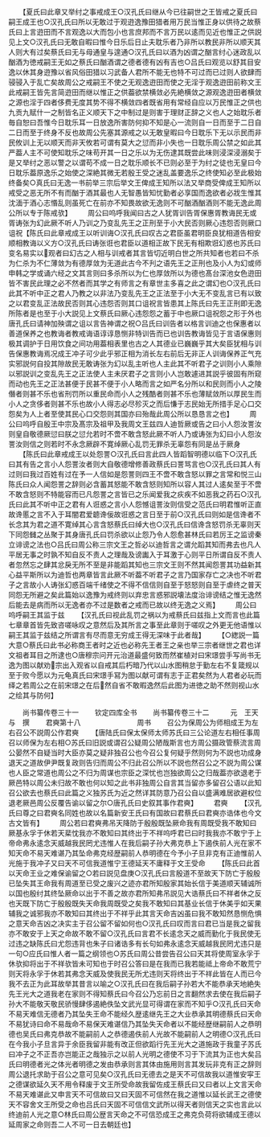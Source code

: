 <!-- { "loadSidebar": true } -->
　　【夏氏曰此章又举纣之事戒成王○汉孔氏曰继从今已往嗣世之王皆戒之夏氏曰嗣王成王也○汉孔氏曰所以无敢过于观逰逸豫田猎者用万民当惟正身以供待之故蔡氏曰上言逰田而不言观逸以大而包小也言庶邦而不言万民以逺而见近也惟正之供説见上文○汉孔氏曰无敢自暇曰惟今日乐后日止夫耽乐者乃非所以教民非所以顺天其人则大有过矣蔡氏曰无与母通皇与遑通○汉孔氏曰以酒为凶谓之酗言纣心迷政乱以酗酒为徳戒嗣王无如之蔡氏曰酗酒谓之德者德有凶有吉也○吕氏曰观览以舒其目安逸以休其身逰豫以省风俗田猎以习武备人君所不能无也特不可过而已过则人欲肆而骎骎入于乱亡矣故周公之戒嗣王不使之无观逸逰田而使之无淫于观逸逰田前称文王此戒嗣王皆先言简逰田而继以惟正之供葢欲禁横敛必先絶横敛之源观逸逰田者横敛之源也淫于四者侈费无度其势不得不横敛四者既省用有常经自应以万民惟正之供也九贡九赋什一之制皆名正义顺天下之中制过是则害于理财正辞之义也人之始耽乐者毎自恕曰吾惟今日耽乐耳一日放逸所害防何抑不知是心一流则自一日而至于二日自二日而至于终身不反也故周公先塞其源戒之以无敢皇暇曰今日耽乐下无以示民而非民攸训上无以顺天而非天攸若可谓有莫大之愆而非小失也一日耽乐周公禁之如此其严葢人主不可使知耽乐之味苟开其一日之乐以为无伤逮其既尝此味则浸深浸溺矣于是又举纣之恶以警之以谓苟不成一日之耽乐顺长不已则必至于为纣之徒也无皇曰今日耽乐葢原逸乐之始使之深絶其微无若殷王受之迷乱盖要逸乐之终使知必至此极始终备矣○真氏曰无逸一书前举三宗后举文王俾成王知所以法又举商受俾成王知所以戒受之恶无所不有而酗于酒其最也人无智愚皆知忧勤者必享国而逸欲者必戕生惟其沈湎于酒心志惽乱则虽死亡在前亦不知畏故欲无逸则不可酗酒酗酒则不能无逸此周公所以专于陈戒欤】
　　周公曰呜呼我闻曰古之人犹胥训告胥保惠胥教诲民无或胥诪张为幻此厥不听人乃训之乃变乱先王之正刑至于小大民否则厥心违怨否则厥口诅祝【陈氏曰此章戒成王以听训诲○汉孔氏曰叹古之君臣虽君明臣良犹相道告相安顺相教诲以义方○汉孔氏曰诪张诳也君臣以道相正故下民无有相欺诳幻惑也苏氏曰变名易实以观者曰幻古之人相与训戒者其言皆切近明白世之所共知者也若曰不杀为仁杀为不仁薄敛为有德厚敛为无道此古今不刋之语先王之正刑也及小人为幻或师申韩之学或诵六经之文其言则曰多杀所以为仁也厚敛所以为德也髙台深池女色逰田皆不害民此理之必不然者而其学之有师言之有章世主多喜之此之谓幻也○汉孔氏曰此其不听中正之君人乃教之以非法乃变乱先王之正法至于小大无不变乱言已有以致之以君变乱正法故民否则其心违怨否则其口诅祝言皆患其上陈氏曰先王正刑即无逸所陈者是也至于小大説见上文蔡氏曰厥心违怨怨之蓄于中也厥口诅祝怨之形于外也唐孔氏曰请神加殃谓之诅以言告神谓之祝○吕氏曰训告者以格言训迪之也保惠者以善道保养之也教诲者教戒诲语谆谆恳恻非特训告而已也训告教诲皆见于言语保惠则极其调护于日用饮食之间功用葢相表里也古之人其德业已巍巍乎其大矣臣犹相与训告保惠教诲焉况成王冲子可少此乎邪正相为消长左右前后无非正人训诲保养正气充实邪説何自投其隙故民无敢诪张为幻以乱主听也人主此其不听君子之训则小人乘隙以邪説训之变乱先王之正法使人主未厌君子之言则小人岂敢遽进其説乎彼固有所窥而动也先王之正法甚便于民甚不便于小人略而言之如严名分所以和民则而小人之陵僭者则甚不乐也省刑罚所以重民命而小人之残酷者则甚不乐也薄赋敛所以厚民生而小人之贪侈者则甚不乐也故小人得志必尽殄灭之而后慊于志民始无所措手足心口交怨矣为人上者至使其民心口交怨则其国亦曰殆哉此周公所以恳恳言之也】
　　周公曰呜呼自殷王中宗及髙宗及祖甲及我周文王兹四人迪哲厥或告之曰小人怨汝詈汝则皇自敬德厥愆曰朕之愆允若时不啻不敢含怒此厥不听人乃或诪张为幻曰小人怨汝詈汝则信之则若时不永念厥辟不寛绰厥心乱罚无罪杀无辜怨有同是丛于厥身
　　【陈氏曰此章戒成王以处怨詈○汉孔氏曰言此四人皆蹈智明德以临下○汉孔氏曰其有告之言小人怨詈汝者则大自敬德增修善政蔡氏曰詈骂言也○汉孔氏曰其人有过则曰我过百姓有过在予一人信如是怨詈则四王不啻不敢含怒以罪之言常和悦三山陈氏曰众人闻怨詈之辞则必含蓄其怒能不敢含怒则知所以容人其过人逺矣至于不啻不敢含怒则不特能容而已凡怨詈之言皆已之乐闻爱我之疢疾不如恶我之药石○汉孔氏曰此其不听中正之君有人诳惑之言小人怨憾诅詈汝则信受之范氏曰明君惟听正直故谗慝之言不入于耳闇君爱聼谗佞故诳惑之言日至于前○汉孔氏曰则如是信谗者不长念其为君之道不寛绰其心言含怒蔡氏曰绰大也○汉孔氏曰信谗含怒罚杀无辜则天下同怨雠之丛聚于其身唐孔氏曰罚杀欲以止怨乃令人怨愈甚林氏曰若厉王之监谤秦立诽谤之法也○吕氏曰周公称三宗文王之哲必以迪哲言之谓允蹈其知而弗去也凡人平居无事之时孰不知自反不责人之理哉及谤讟入于耳激于心则平日所谓自反不责人者忽然忘之肆其忿戾无所不至是非能蹈其知也三宗文王则不然其闻怨詈其功益新其心益平斯所以为迪哲也两章皆言此厥不听葢不听君子之言乃国家存亡之决也不听君子之言故小人诪张幻惑百端千绪使之不得不信信则自至于怒怒则自至于虐终之普天同怨无所避之矣此篇始以逸豫为戒终则以弃忠言惑邪説壊法度治诽谤结之惟无逸然后能去是病而所以无逸者亦不过是数者之戒而已故以终无逸之义焉】
　　周公曰呜呼嗣王其监于兹
　　【汉孔氏曰视此乱罚之祸以为戒蔡氏曰兹指上文而言也此篇七章章首皆先致咨嗟咏叹之意然后及其所言之事至此章则于嗟叹之外更无他语惟以嗣王其监于兹结之所谓言有尽而意无穷成王得无深味于此者哉】
　　【○緫説一篇大意○蔡氏曰此书必称商王者时之近也必称先王者王之亲也举三宗者继世之君也详文祖者耳目之所逮也○唐穆宗问开元治道最盛何致而然崔植对曰宋璟尝手写尚书无逸为图以献劝宗出入观省以自戒其后朽暗乃代以山水图稍怠于勤左右不复箴规以至于败今愿以为元龟真氏曰宋璟手冩为图以献可谓有志于正君矣然为人君者必玩而绎之若周公之在前宋璟之在后然自省不敢暇逸然后此图为进徳之助不然则视山水之绘其与防何】










　　尚书纂传卷三十一
　　钦定四库全书
　　尚书纂传卷三十二　　　元　王天与　撰
　　君奭第十八　　　　　　　　周书
　　召公为保周公为师相成王为左右召公不説周公作君奭
　　【唐陆氏曰保太保师太师苏氏曰三公论道左右相任事周召以师保为左右相○苏氏曰旧説或谓召公疑周公陋哉斯言也方周公摄政管蔡流言周公晏然不自疑当时大臣亦莫之疑非独召公也今召公复何疑乎然则何为不説也功成身退天之道故伊尹既复政则告归而周公不归此召公所以不説也然召公之不説为周公谋也人臣之常道也周公之不归为周谋也宗臣之深忧也岂独欲周公之归哉葢亦欲退老于厥邑特以周公未归故不敢也何以知之此书非独周公自言其当留亦多留召公语以此知召公欲去也蔡氏曰此篇之义独苏氏为近之然详其防意乃召公自以盛满难居欲避权位退老厥邑周公反覆告谕以留之尔○唐孔氏曰史叙其事作君奭】
　　君奭
　　【汉孔氏曰尊之曰君奭名同姓也故以名篇新安王氏曰有国故曰君蔡氏曰君奭亦诰体也今文古文皆有】
　　周公若曰君奭弗吊天降防于殷殷既坠厥命我有周既受我不敢知曰厥基永孚于休若天棐忱我亦不敢知曰其终出于不祥呜呼君已曰时我我亦不敢宁于上帝命弗永逺念天威越我民罔尤违惟人在我后嗣子孙大弗克恭上下遏佚前人光在家不知天命不易天难谌乃其坠命弗克经歴嗣前人恭明德在今予小子旦非克有正迪惟前人光施于我冲子又曰天不可信我道惟宁王德延天不庸释于文王受命
　　【陈氏曰此首以天命王业之难保谕留之○若曰説见盘庚○汉孔氏曰言殷道不至故天下防亡于殷殷已坠失其王命我有周道至已受之废兴之迹亦君所知殷家其始长信于美道顺天辅诚所以国也殷纣其终坠厥命以出于不善之故亦君所知弗吊説见大诰蔡氏曰不祥者休之反也天既下防亡于殷殷既失天命我周既受之矣我不敢知曰其基业长信于休美乎如天果辅我之诚邪我亦不敢知曰其终出于不祥乎此其言天命吉凶虽曰我不敢知然恳恻危惧之意天命吉凶之决实主于召公留不留如何也○汉孔氏曰叹而言曰君已当是我之留我亦不敢安于上天之命故不敢不留○汉孔氏曰言君不长逺念天之威而勤化于我民使无过违之缺陈氏曰尤怨违背也朱子曰诸诰多有长句如弗永逺念天威越我民罔尤违只是一句○应氏曰惟人者一篇之纲领也○苏氏曰周公昔尝告召公曰天其将使周室永孚于休欤抑将出于不祥欤皆未可知也于时召公答曰是在我而已我若能祗上帝命不敢荒宁则天将永孚于休若其弗念天威及使我民无所尤违则天将终出于不祥此皆在人而已今我不去正为此耳故举其昔言以喻之○汉孔氏曰在我后嗣子孙若大不能恭承天地絶失先王光大之道我老在家则不得知蔡氏曰今召公乃忘前日之言翻然求去使在我后嗣子孙大不能敬天敬民骄慢肆侈遏絶佚坠文武光显可得谓在家而不知乎○汉孔氏曰天命不易天难信无德者乃其坠失王命不能经久歴逺继先王之大业恭承其明德蔡氏曰天命不易犹诗曰命不易哉命不易保天难谌信乃其坠失天命者以不能经歴继嗣前人之恭明德也吴氏曰弗克恭故不能嗣前人之恭德遏佚前人光故不能嗣前人之明德○汉孔氏曰在今我小子旦言异于余臣我留非能有改正但欲蹈行先王光大之道施政于我童子苏氏曰冲子之不正吾亦岂能正之哉独示之以前人光明之德使不习于下流其为正也大矣吕氏曰明德者光之体光者明德之发由恭承则言其体由施用则言其发玩非克有正之辞则周公退托求助于召公之意可见矣○汉孔氏曰无德去之是天不可信故我以道惟安寜王之德谋欲延久天不用令释废于文王所受命故我留佐成王蔡氏曰又曰者以上文言天命不易天难谌此又申言天不可信故曰又曰天固不可信然在我之道惟以延长武王之德使天不容舍文王所受之命也吕氏曰天固不可信信文武所以得天者则信天之实也言此以终迪前人光之意○林氏曰周公歴言天命之不可信恐成王之弗克负荷将欲辅成王德以延周家之命则吾二人不可一日去朝廷也】
